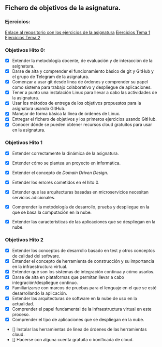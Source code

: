 ## Fichero de objetivos de la asignatura.

### Ejercicios: 
[Enlace al repositorio con los ejercicios de la asignatura](https://github.com/mcrosales/CC-19-20-Ejercicios)
[Ejercicios Tema 1](https://github.com/mcrosales/CC-19-20-Ejercicios/blob/master/ArquitecturaParaLaNube.md)
[Ejercicios Tema 2](https://github.com/mcrosales/CC-19-20-Ejercicios/blob/master/Desarrollo%20basado%20en%20pruebas.md)


### Objetivos Hito 0:

- [x] Entender la metodología docente, de evaluación y de interacción de la asignatura.
- [x] Darse de alta y comprender el funcionamiento básico de git y GitHub y el grupo de Telegram de la asignatura.
- [x] Comenzar a usar git desde línea de órdenes y comprender su papel como sistema para trabajo colaborativo y despliegue de aplicaciones. 
- [x] Tener a punto una instalación Linux para llevar a cabo las actividades de la asignatura.
- [x] Usar los métodos de entrega de los objetivos propuestos para la asignatura usando GitHub.
- [x] Manejar de forma básica la línea de órdenes de Linux.
- [x] Entregar el fichero de objetivos y los primeros ejercicios usando GitHub.
- [x] Conocer dónde se pueden obtener recursos cloud gratuitos para usar en la asignatura.

### Objetivos Hito 1

- [X] Entender correctamente la dinámica de la asignatura.
- [X] Entender cómo se plantea un proyecto en informática.
- [X] Entender el concepto de *Domain Driven Design*.
- [X] Entender los errores cometidos en el hito 0.
- [X] Entender que las arquitecturas basadas en microservicios necesitan servicios adicionales.
- [X] Comprender la metodología de desarrollo, prueba y despliegue en la que se basa la computación en la nube.
- [X] Entender las características de las aplicaciones que se despliegan en la nube.


### Objetivos Hito 2

- [X] Entender los conceptos de desarrollo basado en test y otros conceptos de calidad del software.
- [X] Entender el concepto de herramienta de construcción y su importancia en la infraestructura virtual.
- [X] Entender qué son los sistemas de integración continua y cómo usarlos.
- [X] Darse de alta en plataformas que permitan llevar a cabo integración/despliegue continuo.
- [X] Familiarizarse con marcos de pruebas para el lenguaje en el que se esté desarrollando la aplicación.
- [X] Entender las arquitecturas de software en la nube de uso en la actualidad.
- [X] Comprender el papel fundamental de la infraestructura virtual en este proceso.
- [X] Comprender el tipo de aplicaciones que se despliegan en la nube.
- [] Instalar las herramientas de línea de órdenes de las herramientas cloud.
- [] Hacerse con alguna cuenta gratuita o bonificada de cloud.